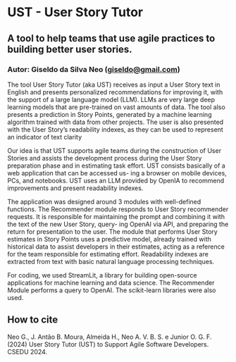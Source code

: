 # UST - User Story Tutor
## A tool to help teams that use agile practices to building better user stories.
### Autor: Giseldo da Silva Neo (giseldo@gmail.com)

The tool User Story Tutor (aka UST) receives as input a User Story text in
English and presents personalized recommendations for improving it, with the support of a large language model (LLM). LLMs are very large deep learning models that are pre-trained on vast amounts of data. The tool also presents a prediction in Story Points,
generated by a machine learning algorithm trained with data from other projects. The user is also presented with the User Story’s readability indexes, as they can be used to represent an indicator of text clarity 

Our idea is that UST supports agile teams during the construction of User Stories and assists the development process during the User Story preparation phase and in estimating task effort. UST consists basically of a web application that can be accessed us-
ing a browser on mobile devices, PCs, and notebooks.
UST uses an LLM provided by OpenIA to recommend improvements and present readability indexes. 

The application was designed around 3 modules with well-defined functions. The Recommender module responds to User Story recommender requests. It is responsible for maintaining the prompt and combining it with the text of the new User Story, query-
ing OpenAI via API, and preparing the return for presentation to the user. The module that performs User Story estimates in Story Points uses a predictive model, already trained with historical data to assist developers in their estimates, acting as a reference for
the team responsible for estimating effort. Readability indexes are extracted from text with basic natural language processing techniques. 

For coding, we used StreamLit, a library for building open-source applications for machine learning and data science. The Recommender Module performs a query to OpenAI. The scikit-learn libraries were also used.

## How to cite

Neo G., J. Antão B. Moura, Almeida H., Neo A. V. B. S. e Junior O. G. F. (2024) User Story Tutor (UST) to Support Agile Software Developers. CSEDU 2024.

